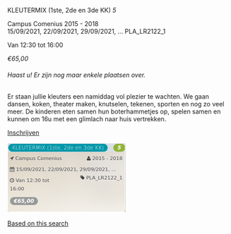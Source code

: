 KLEUTERMIX (1ste, 2de en 3de KK) *5*

Campus Comenius 2015 - 2018  
15/09/2021, 22/09/2021, 29/09/2021, ... PLA\_LR2122\_1  

Van 12:30 tot 16:00

*€65,00*

  

###### *Haast u! Er zijn nog maar enkele plaatsen over.*

  

Er staan jullie kleuters een namiddag vol plezier te wachten. We gaan dansen, koken, theater maken, knutselen, tekenen, sporten en nog zo veel meer. De kinderen eten samen hun boterhammetjes op, spelen samen en kunnen om 16u met een glimlach naar huis vertrekken.

[Inschrijven](https://tickets.vgc.be/activity/subscribe/PLA_LR2122_1)

![](60831.png)

[Based on this search](https://tickets.vgc.be/activity/index?&vrijeplaatsen=1&Age%5B%5D=3%2C4&entity=286)